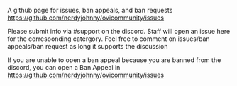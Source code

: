A github page for issues, ban appeals, and ban requests
https://github.com/nerdyjohnny/ovicommunity/issues


Please submit info via #support on the discord. Staff will open an issue here for the corresponding catergory. Feel free to comment on issues/ban appeals/ban request as long it supports the discussion

If you are unable to open a ban appeal because you are banned from the discord, you can open a Ban Appeal in https://github.com/nerdyjohnny/ovicommunity/issues
